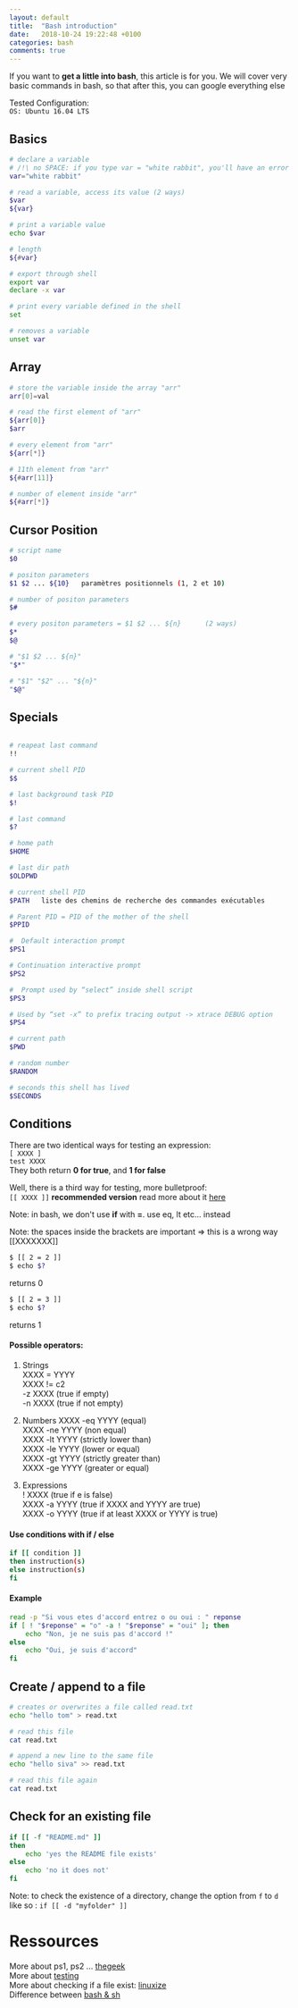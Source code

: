 ```yaml
---
layout: default
title:  "Bash introduction"
date:   2018-10-24 19:22:48 +0100
categories: bash
comments: true
---
```


If you want to **get a little into bash**, this article is for you. We will cover very basic commands in bash, so that after this, you can google everything else

Tested Configuration:  
`OS: Ubuntu 16.04 LTS`  

## Basics
```bash
# declare a variable
# /!\ no SPACE: if you type var = "white rabbit", you'll have an error  
var="white rabbit"

# read a variable, access its value (2 ways)
$var
${var}

# print a variable value
echo $var

# length
${#var}

# export through shell
export var
declare -x var   

# print every variable defined in the shell
set

# removes a variable
unset var
```

## Array
```bash
# store the variable inside the array "arr"
arr[0]=val

# read the first element of "arr"
${arr[0]}
$arr

# every element from "arr"
${arr[*]}   

# 11th element from "arr"
${#arr[11]}

# number of element inside "arr"
${#arr[*]}
```

## Cursor Position
```bash
# script name
$0

# positon parameters
$1 $2 ... ${10}   paramètres positionnels (1, 2 et 10)

# number of positon parameters
$#

# every positon parameters = $1 $2 ... ${n}      (2 ways)
$*
$@   

# "$1 $2 ... ${n}"
"$*"

# "$1" "$2" ... "${n}"
"$@"
```

## Specials
```bash

# reapeat last command
!!

# current shell PID
$$

# last background task PID
$!

# last command
$?

# home path
$HOME

# last dir path
$OLDPWD

# current shell PID
$PATH   liste des chemins de recherche des commandes exécutables

# Parent PID = PID of the mother of the shell
$PPID

#  Default interaction prompt
$PS1  

# Continuation interactive prompt
$PS2   

#  Prompt used by “select” inside shell script
$PS3   

# Used by “set -x” to prefix tracing output -> xtrace DEBUG option
$PS4

# current path
$PWD

# random number
$RANDOM

# seconds this shell has lived
$SECONDS   
```

## Conditions

There are two identical ways for testing an expression:  
`[ XXXX ]`  
`test XXXX`  
They both return **0 for true**, and **1 for false**

Well, there is a third way for testing, more bulletproof:  
`[[ XXXX ]]` **recommended version** read more about it [here](https://unix.stackexchange.com/questions/248164/bash-if-syntax-confusion)  



Note: in bash,  we don't use **if** with **=**. use eq, lt etc... instead

Note: the spaces inside the brackets are important => this is a wrong way [[XXXXXXX]] 

```bash
$ [[ 2 = 2 ]]
$ echo $?
```
returns 0

```bash
$ [[ 2 = 3 ]]
$ echo $?
```
returns 1


#### Possible operators:
1. Strings  
    XXXX = YYYY  
    XXXX != c2  
    -z XXXX (true if empty)  
    -n XXXX (true if not empty)  

2. Numbers
    XXXX -eq YYYY (equal)  
    XXXX -ne YYYY (non equal)  
    XXXX -lt YYYY (strictly lower than)  
    XXXX -le YYYY (lower or equal)  
    XXXX -gt YYYY (strictly greater than)  
    XXXX -ge YYYY (greater or equal)  

3. Expressions  
    ! XXXX (true if e is false)  
    XXXX -a YYYY (true if XXXX and YYYY are true)  
    XXXX -o YYYY (true if at least XXXX or YYYY is true)  

#### Use conditions with if / else
```bash
if [[ condition ]]
then instruction(s)
else instruction(s)
fi
```

#### Example

```bash
read -p "Si vous etes d'accord entrez o ou oui : " reponse
if [ ! "$reponse" = "o" -a ! "$reponse" = "oui" ]; then
    echo "Non, je ne suis pas d'accord !"
else
    echo "Oui, je suis d'accord"
fi
```


## Create / append to a file

```bash
# creates or overwrites a file called read.txt
echo "hello tom" > read.txt

# read this file
cat read.txt  

# append a new line to the same file
echo "hello siva" >> read.txt   

# read this file again
cat read.txt  
```

## Check for an existing file
```bash
if [[ -f "README.md" ]]
then
    echo 'yes the README file exists'
else
    echo 'no it does not'
fi
```
Note: to check the existence of a directory, change the option from `f` to `d` like so : `if [[ -d "myfolder" ]]`  

# Ressources

More about ps1, ps2 ... [thegeek]([https://www.thegeekstuff.com/2008/09/bash-shell-take-control-of-ps1-ps2-ps3-ps4-and-prompt_command/?utm_source=twitterfeed&utm_medium=twitter])  
More about [testing]([https://fr.wikibooks.org/wiki/Programmation_Bash/Tests])  
More about checking if a file exist: [linuxize](https://linuxize.com/post/bash-check-if-file-exists/)  
Difference between [bash & sh](https://stackoverflow.com/questions/5725296/difference-between-sh-and-bash)  
